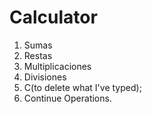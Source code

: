 # Calculator

1. Sumas
2. Restas
3. Multiplicaciones
4. Divisiones
5. C(to delete what I've typed);
6. Continue Operations.